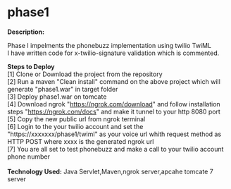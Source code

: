 # phase1

<b>Description:</b>

Phase I impelments the phonebuzz implementation using twilio TwiML <br>
I have written code for x-twilio-signature validation which is commented.<br>


<b>Steps to Deploy</b><br>
[1] Clone or Download the project from the repository<br>
[2] Run a maven "Clean install" command on the above project which will generate "phase1.war" in target folder<br>
[3] Deploy phase1.war on tomcate<br>
[4] Download ngrok "https://ngrok.com/download" and follow installation steps "https://ngrok.com/docs" and make it tunnel to   your http 8080 port<br>
[5] Copy the new public url from ngrok terminal <br>
[6] Login to the your twilio account and set the "https://xxxxxxx/phase1/twiml" as your voice url whith request method as HTTP POST where xxxx is the generated ngrok url<br>
[7] You are all set to test phonebuzz and make a call to your twilio account phone number<br><br>
<b>Technology Used:</b> Java Servlet,Maven,ngrok server,apcahe tomcate 7 server



